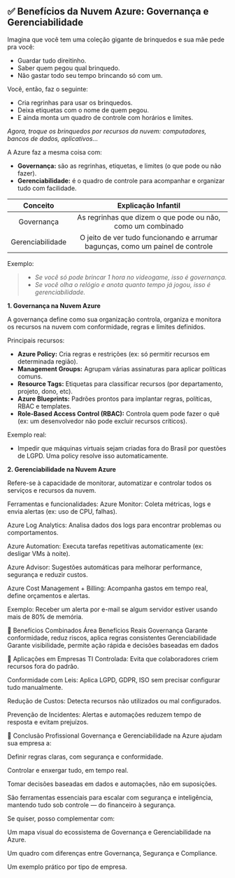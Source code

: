 ## ✅ **Benefícios da Nuvem Azure: Governança e Gerenciabilidade**  

Imagina que você tem uma coleção gigante de brinquedos e sua mãe pede pra você:  
- Guardar tudo direitinho.
- Saber quem pegou qual brinquedo.
- Não gastar todo seu tempo brincando só com um.  

Você, então, faz o seguinte:
- Cria regrinhas para usar os brinquedos.
- Deixa etiquetas com o nome de quem pegou.
- E ainda monta um quadro de controle com horários e limites.

*Agora, troque os brinquedos por recursos da nuvem: computadores, bancos de dados, aplicativos...*

A Azure faz a mesma coisa com:
- **Governança:** são as regrinhas, etiquetas, e limites (o que pode ou não fazer).
- **Gerenciabilidade:** é o quadro de controle para acompanhar e organizar tudo com facilidade.

|Conceito|Explicação Infantil|
|:---:|:---:|
|Governança|As regrinhas que dizem o que pode ou não, como um combinado|
|Gerenciabilidade|O jeito de ver tudo funcionando e arrumar bagunças, como um painel de controle|
  
Exemplo:
> - *Se você só pode brincar 1 hora no videogame, isso é governança.*
> - *Se você olha o relógio e anota quanto tempo já jogou, isso é gerenciabilidade.*
  
**1. Governança na Nuvem Azure**  

A governança define como sua organização controla, organiza e monitora os recursos na nuvem com conformidade, regras e limites definidos.  
  
Principais recursos:
- **Azure Policy:** Cria regras e restrições (ex: só permitir recursos em determinada região).
- **Management Groups:** Agrupam várias assinaturas para aplicar políticas comuns.
- **Resource Tags:** Etiquetas para classificar recursos (por departamento, projeto, dono, etc).
- **Azure Blueprints:** Padrões prontos para implantar regras, políticas, RBAC e templates.
- **Role-Based Access Control (RBAC):** Controla quem pode fazer o quê (ex: um desenvolvedor não pode excluir recursos críticos).

Exemplo real:  
- Impedir que máquinas virtuais sejam criadas fora do Brasil por questões de LGPD. Uma policy resolve isso automaticamente.

**2. Gerenciabilidade na Nuvem Azure**  
  
Refere-se à capacidade de monitorar, automatizar e controlar todos os serviços e recursos da nuvem.

Ferramentas e funcionalidades:
Azure Monitor: Coleta métricas, logs e envia alertas (ex: uso de CPU, falhas).

Azure Log Analytics: Analisa dados dos logs para encontrar problemas ou comportamentos.

Azure Automation: Executa tarefas repetitivas automaticamente (ex: desligar VMs à noite).

Azure Advisor: Sugestões automáticas para melhorar performance, segurança e reduzir custos.

Azure Cost Management + Billing: Acompanha gastos em tempo real, define orçamentos e alertas.

Exemplo: Receber um alerta por e-mail se algum servidor estiver usando mais de 80% de memória.

🧠 Benefícios Combinados
Área	Benefícios Reais
Governança	Garante conformidade, reduz riscos, aplica regras consistentes
Gerenciabilidade	Garante visibilidade, permite ação rápida e decisões baseadas em dados

💼 Aplicações em Empresas
TI Controlada: Evita que colaboradores criem recursos fora do padrão.

Conformidade com Leis: Aplica LGPD, GDPR, ISO sem precisar configurar tudo manualmente.

Redução de Custos: Detecta recursos não utilizados ou mal configurados.

Prevenção de Incidentes: Alertas e automações reduzem tempo de resposta e evitam prejuízos.

🎯 Conclusão Profissional
Governança e Gerenciabilidade na Azure ajudam sua empresa a:

Definir regras claras, com segurança e conformidade.

Controlar e enxergar tudo, em tempo real.

Tomar decisões baseadas em dados e automações, não em suposições.

São ferramentas essenciais para escalar com segurança e inteligência, mantendo tudo sob controle — do financeiro à segurança.

Se quiser, posso complementar com:

Um mapa visual do ecossistema de Governança e Gerenciabilidade na Azure.

Um quadro com diferenças entre Governança, Segurança e Compliance.

Um exemplo prático por tipo de empresa.